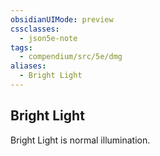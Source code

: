 ```yaml
---
obsidianUIMode: preview
cssclasses:
  - json5e-note
tags:
  - compendium/src/5e/dmg
aliases:
  - Bright Light
---
```

## Bright Light

Bright Light is normal illumination.